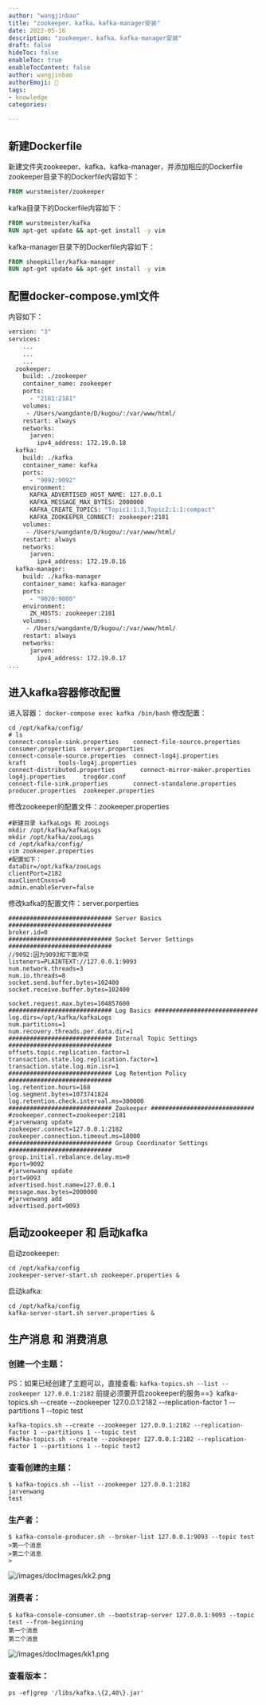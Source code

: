 ```yaml
---
author: "wangjinbao"
title: "zookeeper、kafka、kafka-manager安装"
date: 2022-05-16
description: "zookeeper、kafka、kafka-manager安装"
draft: false
hideToc: false
enableToc: true
enableTocContent: false
author: wangjinbao
authorEmoji: 👻
tags:
- knowledge
categories:

---
```


## 新建Dockerfile
新建文件夹zookeeper、kafka、kafka-manager，并添加相应的Dockerfile
zookeeper目录下的Dockerfile内容如下：
```dockerfile
FROM wurstmeister/zookeeper
```

kafka目录下的Dockerfile内容如下：
```dockerfile
FROM wurstmeister/kafka
RUN apt-get update && apt-get install -y vim
```
kafka-manager目录下的Dockerfile内容如下：
```dockerfile
FROM sheepkiller/kafka-manager
RUN apt-get update && apt-get install -y vim
```

## 配置docker-compose.yml文件
内容如下：
```dockerfile
version: "3"
services:
    ...
    ...
    ...
  zookeeper:
    build: ./zookeeper
    container_name: zookeeper
    ports:
      - "2181:2181"
    volumes:
     - /Users/wangdante/D/kugou/:/var/www/html/
    restart: always
    networks:
      jarven:
        ipv4_address: 172.19.0.18
  kafka:
    build: ./kafka
    container_name: kafka
    ports:
      - "9092:9092"
    environment:
      KAFKA_ADVERTISED_HOST_NAME: 127.0.0.1
      KAFKA_MESSAGE_MAX_BYTES: 2000000
      KAFKA_CREATE_TOPICS: "Topic1:1:3,Topic2:1:1:compact"
      KAFKA_ZOOKEEPER_CONNECT: zookeeper:2181
    volumes:
     - /Users/wangdante/D/kugou/:/var/www/html/
    restart: always
    networks:
      jarven:
        ipv4_address: 172.19.0.16
  kafka-manager:
    build: ./kafka-manager
    container_name: kafka-manager
    ports:
      - "9020:9000"
    environment:
      ZK_HOSTS: zookeeper:2181
    volumes:
     - /Users/wangdante/D/kugou/:/var/www/html/
    restart: always
    networks:
      jarven:
        ipv4_address: 172.19.0.17
...
```

## 进入kafka容器修改配置
进入容器：
`docker-compose exec kafka /bin/bash`
修改配置：
```shell
cd /opt/kafka/config/
# ls
connect-console-sink.properties    connect-file-source.properties   consumer.properties  server.properties
connect-console-source.properties  connect-log4j.properties        kraft         tools-log4j.properties
connect-distributed.properties       connect-mirror-maker.properties  log4j.properties     trogdor.conf
connect-file-sink.properties       connect-standalone.properties    producer.properties  zookeeper.properties
```

修改zookeeper的配置文件：zookeeper.properties
```shell
#新建目录 kafkaLogs 和 zooLogs
mkdir /opt/kafka/kafkaLogs
mkdir /opt/kafka/zooLogs
cd /opt/kafka/config/
vim zookeeper.properties
#配置如下：
dataDir=/opt/kafka/zooLogs
clientPort=2182
maxClientCnxns=0
admin.enableServer=false
```

修改kafka的配置文件：server.porperties
```shell
############################# Server Basics #############################
broker.id=0 
############################# Socket Server Settings #############################
//9092:因为9093和下面冲突
listeners=PLAINTEXT://127.0.0.1:9093
num.network.threads=3
num.io.threads=8
socket.send.buffer.bytes=102400
socket.receive.buffer.bytes=102400
 
socket.request.max.bytes=104857600
############################# Log Basics #############################
log.dirs=/opt/kafka/kafkaLogs
num.partitions=1
num.recovery.threads.per.data.dir=1
############################# Internal Topic Settings  #############################
offsets.topic.replication.factor=1
transaction.state.log.replication.factor=1
transaction.state.log.min.isr=1
############################# Log Retention Policy #############################
log.retention.hours=168
log.segment.bytes=1073741824
log.retention.check.interval.ms=300000
############################# Zookeeper #############################
#zookeeper.connect=zookeeper:2181
#jarvenwang update
zookeeper.connect=127.0.0.1:2182
zookeeper.connection.timeout.ms=18000
############################# Group Coordinator Settings #############################
group.initial.rebalance.delay.ms=0
#port=9092
#jarvenwang update
port=9093
advertised.host.name=127.0.0.1
message.max.bytes=2000000
#jarvenwang add
advertised.port=9093
```

## 启动zookeeper 和 启动kafka
启动zookeeper:
```shell
cd /opt/kafka/config
zookeeper-server-start.sh zookeeper.properties &
```

启动kafka:
```shell
cd /opt/kafka/config
kafka-server-start.sh server.properties &
```

## 生产消息 和 消费消息
### 创建一个主题：
PS：如果已经创建了主题可以，直接查看:
`kafka-topics.sh --list --zookeeper 127.0.0.1:2182`
前提必须要开启zookeeper的服务==》kafka-topics.sh --create --zookeeper 127.0.0.1:2182 --replication-factor 1 --partitions 1 --topic test
```shell
kafka-topics.sh --create --zookeeper 127.0.0.1:2182 --replication-factor 1 --partitions 1 --topic test
#kafka-topics.sh --create --zookeeper 127.0.0.1:2182 --replication-factor 1 --partitions 1 --topic test2
```

### 查看创建的主题：
```shell
$ kafka-topics.sh --list --zookeeper 127.0.0.1:2182
jarvenwang
test
```

### 生产者：
```shell
$ kafka-console-producer.sh --broker-list 127.0.0.1:9093 --topic test
>第一个消息
>第二个消息
>
```
![/images/docImages/kk2.png](/images/docImages/kk2.png)
### 消费者：
```shell
$ kafka-console-consumer.sh --bootstrap-server 127.0.0.1:9093 --topic test --from-beginning
第一个消息
第二个消息
```

![/images/docImages/kk1.png](/images/docImages/kk1.png)

### 查看版本：
```shell
ps -ef|grep '/libs/kafka.\{2,40\}.jar'
```